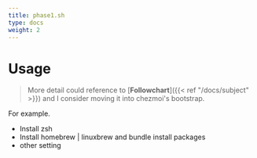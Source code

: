 ```yaml
---
title: phase1.sh
type: docs
weight: 2
---
```


# Usage

> More detail could reference to [**Followchart**]({{< ref "/docs/subject" >}}) and I consider moving it into chezmoi's bootstrap.

For example.
- Install zsh
- Install homebrew | linuxbrew and bundle install packages
- other setting